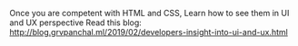 Once you are competent with HTML and CSS, Learn how to see them in UI and UX perspective
Read this blog: http://blog.grvpanchal.ml/2019/02/developers-insight-into-ui-and-ux.html
